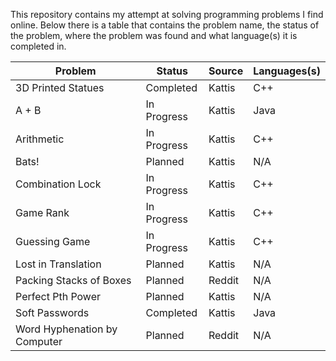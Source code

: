 This repository contains my attempt at solving programming problems I find online. Below there is a table that contains the problem name, the status of the problem, where the problem was found and what language(s) it is completed in.

Problem | Status | Source | Languages(s)
------------ | ------------ | ------------ | ------------
3D Printed Statues | Completed | Kattis | C++
A + B | In Progress | Kattis | Java
Arithmetic | In Progress | Kattis | C++
Bats! | Planned | Kattis | N/A
Combination Lock | In Progress | Kattis | C++
Game Rank | In Progress | Kattis | C++
Guessing Game | In Progress | Kattis | C++
Lost in Translation | Planned | Kattis | N/A
Packing Stacks of Boxes | Planned | Reddit | N/A
Perfect Pth Power | Planned | Kattis | N/A
Soft Passwords | Completed | Kattis | Java
Word Hyphenation by Computer | Planned | Reddit | N/A
